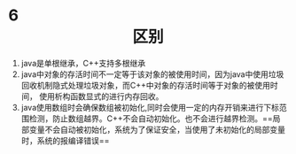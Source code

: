 # 6<center>区别</center>

1. java是单根继承，C++支持多根继承
2. java中对象的存活时间不一定等于该对象的被使用时间，因为java中使用垃圾回收机制隐式处理垃圾对象，而C++中对象的存活时间等于对象的被使用时间， 使用析构函数显式的进行内存回收。
3. java使用数组时会确保数组被初始化,同时会使用一定的内存开销来进行下标范围检测，防止数组越界。C++不会自动初始化。也不会进行越界检测。==局部变量不会自动被初始化，系统为了保证安全，当使用了未初始化的局部变量时，系统的报编译错误==


